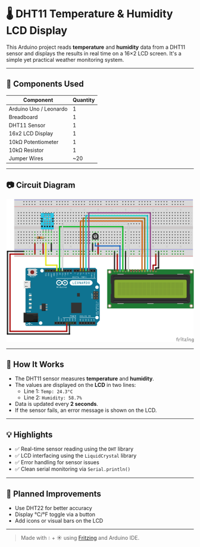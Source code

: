 # 🌡️ DHT11 Temperature & Humidity LCD Display

This Arduino project reads **temperature** and **humidity** data from a DHT11 sensor and displays the results in real time on a 16×2 LCD screen. It's a simple yet practical weather monitoring system.

---

## 🔧 Components Used

| Component              | Quantity |
|------------------------|----------|
| Arduino Uno / Leonardo | 1        |
| Breadboard             | 1        |
| DHT11 Sensor           | 1        |
| 16x2 LCD Display       | 1        |
| 10kΩ Potentiometer     | 1        |
| 10kΩ Resistor          | 1        |
| Jumper Wires           | ~20      |

---

## 📷 Circuit Diagram

![Circuit Diagram](02_dht11_lcd_weather_display.png)

---

## 🧠 How It Works

- The DHT11 sensor measures **temperature** and **humidity**.
- The values are displayed on the **LCD** in two lines:
  - Line 1: `Temp: 24.3°C`
  - Line 2: `Humidity: 58.7%`
- Data is updated every **2 seconds**.
- If the sensor fails, an error message is shown on the LCD.

---

## 💡 Highlights

- ✅ Real-time sensor reading using the `DHT` library  
- ✅ LCD interfacing using the `LiquidCrystal` library  
- ✅ Error handling for sensor issues  
- ✅ Clean serial monitoring via `Serial.println()`

---

## 🧪 Planned Improvements

- Use DHT22 for better accuracy  
- Display °C/°F toggle via a button  
- Add icons or visual bars on the LCD

---

> Made with 💧 + ☀️ using [Fritzing](https://fritzing.org/) and Arduino IDE.
